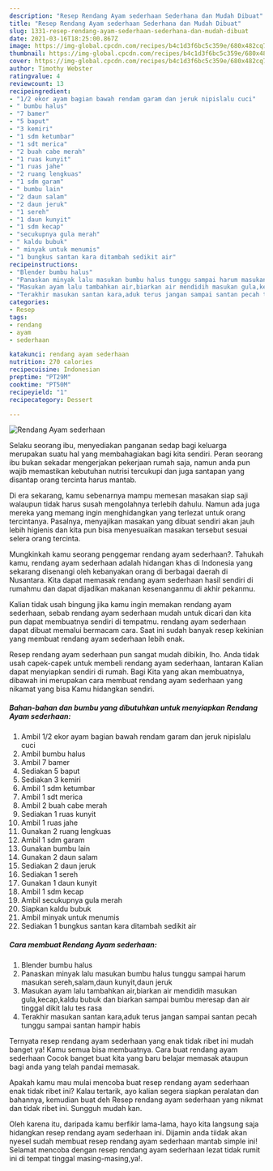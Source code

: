 ```yaml
---
description: "Resep Rendang Ayam sederhaan Sederhana dan Mudah Dibuat"
title: "Resep Rendang Ayam sederhaan Sederhana dan Mudah Dibuat"
slug: 1331-resep-rendang-ayam-sederhaan-sederhana-dan-mudah-dibuat
date: 2021-03-16T18:25:00.867Z
image: https://img-global.cpcdn.com/recipes/b4c1d3f6bc5c359e/680x482cq70/rendang-ayam-sederhaan-foto-resep-utama.jpg
thumbnail: https://img-global.cpcdn.com/recipes/b4c1d3f6bc5c359e/680x482cq70/rendang-ayam-sederhaan-foto-resep-utama.jpg
cover: https://img-global.cpcdn.com/recipes/b4c1d3f6bc5c359e/680x482cq70/rendang-ayam-sederhaan-foto-resep-utama.jpg
author: Timothy Webster
ratingvalue: 4
reviewcount: 13
recipeingredient:
- "1/2 ekor ayam bagian bawah rendam garam dan jeruk nipislalu cuci"
- " bumbu halus"
- "7 bamer"
- "5 baput"
- "3 kemiri"
- "1 sdm ketumbar"
- "1 sdt merica"
- "2 buah cabe merah"
- "1 ruas kunyit"
- "1 ruas jahe"
- "2 ruang lengkuas"
- "1 sdm garam"
- " bumbu lain"
- "2 daun salam"
- "2 daun jeruk"
- "1 sereh"
- "1 daun kunyit"
- "1 sdm kecap"
- "secukupnya gula merah"
- " kaldu bubuk"
- " minyak untuk menumis"
- "1 bungkus santan kara ditambah sedikit air"
recipeinstructions:
- "Blender bumbu halus"
- "Panaskan minyak lalu masukan bumbu halus tunggu sampai harum masukan sereh,salam,daun kunyit,daun jeruk"
- "Masukan ayam lalu tambahkan air,biarkan air mendidih masukan gula,kecap,kaldu bubuk dan biarkan sampai bumbu meresap dan air tinggal dikit lalu tes rasa"
- "Terakhir masukan santan kara,aduk terus jangan sampai santan pecah tunggu sampai santan hampir habis"
categories:
- Resep
tags:
- rendang
- ayam
- sederhaan

katakunci: rendang ayam sederhaan 
nutrition: 270 calories
recipecuisine: Indonesian
preptime: "PT29M"
cooktime: "PT50M"
recipeyield: "1"
recipecategory: Dessert

---
```



![Rendang Ayam sederhaan](https://img-global.cpcdn.com/recipes/b4c1d3f6bc5c359e/680x482cq70/rendang-ayam-sederhaan-foto-resep-utama.jpg)

Selaku seorang ibu, menyediakan panganan sedap bagi keluarga merupakan suatu hal yang membahagiakan bagi kita sendiri. Peran seorang ibu bukan sekadar mengerjakan pekerjaan rumah saja, namun anda pun wajib memastikan kebutuhan nutrisi tercukupi dan juga santapan yang disantap orang tercinta harus mantab.

Di era  sekarang, kamu sebenarnya mampu memesan masakan siap saji walaupun tidak harus susah mengolahnya terlebih dahulu. Namun ada juga mereka yang memang ingin menghidangkan yang terlezat untuk orang tercintanya. Pasalnya, menyajikan masakan yang dibuat sendiri akan jauh lebih higienis dan kita pun bisa menyesuaikan masakan tersebut sesuai selera orang tercinta. 



Mungkinkah kamu seorang penggemar rendang ayam sederhaan?. Tahukah kamu, rendang ayam sederhaan adalah hidangan khas di Indonesia yang sekarang disenangi oleh kebanyakan orang di berbagai daerah di Nusantara. Kita dapat memasak rendang ayam sederhaan hasil sendiri di rumahmu dan dapat dijadikan makanan kesenanganmu di akhir pekanmu.

Kalian tidak usah bingung jika kamu ingin memakan rendang ayam sederhaan, sebab rendang ayam sederhaan mudah untuk dicari dan kita pun dapat membuatnya sendiri di tempatmu. rendang ayam sederhaan dapat dibuat memalui bermacam cara. Saat ini sudah banyak resep kekinian yang membuat rendang ayam sederhaan lebih enak.

Resep rendang ayam sederhaan pun sangat mudah dibikin, lho. Anda tidak usah capek-capek untuk membeli rendang ayam sederhaan, lantaran Kalian dapat menyiapkan sendiri di rumah. Bagi Kita yang akan membuatnya, dibawah ini merupakan cara membuat rendang ayam sederhaan yang nikamat yang bisa Kamu hidangkan sendiri.

<!--inarticleads1-->

##### Bahan-bahan dan bumbu yang dibutuhkan untuk menyiapkan Rendang Ayam sederhaan:

1. Ambil 1/2 ekor ayam bagian bawah rendam garam dan jeruk nipislalu cuci
1. Ambil  bumbu halus
1. Ambil 7 bamer
1. Sediakan 5 baput
1. Sediakan 3 kemiri
1. Ambil 1 sdm ketumbar
1. Ambil 1 sdt merica
1. Ambil 2 buah cabe merah
1. Sediakan 1 ruas kunyit
1. Ambil 1 ruas jahe
1. Gunakan 2 ruang lengkuas
1. Ambil 1 sdm garam
1. Gunakan  bumbu lain
1. Gunakan 2 daun salam
1. Sediakan 2 daun jeruk
1. Sediakan 1 sereh
1. Gunakan 1 daun kunyit
1. Ambil 1 sdm kecap
1. Ambil secukupnya gula merah
1. Siapkan  kaldu bubuk
1. Ambil  minyak untuk menumis
1. Sediakan 1 bungkus santan kara ditambah sedikit air




<!--inarticleads2-->

##### Cara membuat Rendang Ayam sederhaan:

1. Blender bumbu halus
1. Panaskan minyak lalu masukan bumbu halus tunggu sampai harum masukan sereh,salam,daun kunyit,daun jeruk
1. Masukan ayam lalu tambahkan air,biarkan air mendidih masukan gula,kecap,kaldu bubuk dan biarkan sampai bumbu meresap dan air tinggal dikit lalu tes rasa
1. Terakhir masukan santan kara,aduk terus jangan sampai santan pecah tunggu sampai santan hampir habis




Ternyata resep rendang ayam sederhaan yang enak tidak ribet ini mudah banget ya! Kamu semua bisa membuatnya. Cara buat rendang ayam sederhaan Cocok banget buat kita yang baru belajar memasak ataupun bagi anda yang telah pandai memasak.

Apakah kamu mau mulai mencoba buat resep rendang ayam sederhaan enak tidak ribet ini? Kalau tertarik, ayo kalian segera siapkan peralatan dan bahannya, kemudian buat deh Resep rendang ayam sederhaan yang nikmat dan tidak ribet ini. Sungguh mudah kan. 

Oleh karena itu, daripada kamu berfikir lama-lama, hayo kita langsung saja hidangkan resep rendang ayam sederhaan ini. Dijamin anda tiidak akan nyesel sudah membuat resep rendang ayam sederhaan mantab simple ini! Selamat mencoba dengan resep rendang ayam sederhaan lezat tidak rumit ini di tempat tinggal masing-masing,ya!.

